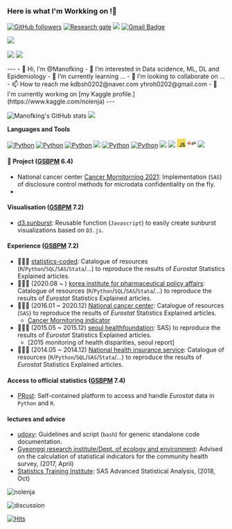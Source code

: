 ### Here is what I'm Workking on !👋

[![GitHub followers](https://img.shields.io/github/followers/Manofking?label=Follow%20me&style=flat-square&logo=github&logoColor=white&colorB=4CAF50)](https://github.com/login?return_to=%2FManofking)
[![Research gate](https://img.shields.io/badge/-Research%20Gate-green.svg?style=flat-square&logo=researchgate&logoColor=white&colorB=616161&labelColor=00BFA5)](https://www.researchgate.net/profile/Man-King)
[![](https://road-to-kaggle-grandmaster.vercel.app/api/simple/nolenja)](https://www.kaggle.com/nolenja/code)
[![Gmail Badge](https://img.shields.io/badge/Gmail-d14836?style=flat-square&logo=Gmail&logoColor=white&link=mailto:snugyun01@gmail.com)](mailto:yhroh0202@gmail.com)
<p align=leftr>
<a href="https://www.kaggle.com/nolenja"><img height="25" src="https://img.shields.io/badge/Kaggle-profile-%2320beff"></a>
</p>
	
<p align=left>
<img height="25" src="https://badges.pufler.dev/visits/manofking/manofking?color=black&logo=github" />
<img height="25" src="https://komarev.com/ghpvc/?username=manofking&color=brightgreen" />
<a href="https://github.com/manofking">
</a>
</p>	
	
</div>
  ---
- 👋 Hi, I’m @Manofking
- 👀 I’m interested in Data scidence, ML, DL and Epidemiology
- 🌱 I’m currently learning ...
- 💞️ I’m looking to collaborate on ...
- 📫 How to reach me kdbsh0202@naver.com yhroh0202@gmail.com
- 🚀  I'm currently working on [my Kaggle profile.](https://www.kaggle.com/nolenja)
---

<!---
Manofking/Manofking is a ✨ special ✨ repository because its `README.md` (this file) appears on your GitHub profile.
You can click the Preview link to take a look at your changes.
--->

![Manofking's GitHub stats](https://github-readme-stats.vercel.app/api?username=Manofking&show_icons=true&theme=cobalt)
[![](https://road-to-kaggle-novice.vercel.app/api/badges/nolenja/notebook)](https://www.kaggle.com/nolenja)


  **Languages and Tools**  

<a href="https://www.sas.com/en_us/home.html" target="_blank" rel="noreferrer"><img src="https://encrypted-tbn0.gstatic.com/images?q=tbn:ANd9GcRrliwVdedqZFMLXRLVTZmO1ifAY97kh38e2092HlQvHUduaAUhvMWQY_Twgk98LldcOA&usqp=CAU" width="36" height="36" alt="Python" /></a>
<a href="https://www.stata.com/" target="_blank" rel="noreferrer"><img src="https://libapps-au.s3-ap-southeast-2.amazonaws.com/accounts/204719/images/stata-logo.png" width="36" height="36" alt="Python" /></a>
<a href="https://www.ibm.com/analytics/spss-statistics-software" target="_blank" rel="noreferrer"><img src="https://t1.daumcdn.net/cfile/tistory/9956F4335E34499F2F" width="36" height="36" alt="Python" /></a>
<code><img height="20" src="https://img.informer.com/icons/png/128/7141/7141307.png"></code>
<a href="https://www.r-project.org/" target="_blank" rel="noreferrer"><img src="https://s3-ap-northeast-2.amazonaws.com/opentutorials-user-file/course/2072/4453.png" width="36" height="36" alt="Python" /></a>
<a href="https://www.python.org/" target="_blank" rel="noreferrer"><img src="https://raw.githubusercontent.com/danielcranney/readme-generator/main/public/icons/skills/python-colored.svg" width="36" height="36" alt="Python" /></a>
<code><img height="20" src="https://blog.kakaocdn.net/dn/7wwUK/btqWKY6bqsK/Vzsv9RkivUyMG3Ch720mkK/img.png"></code>
<code><img height="20" src="https://heropy.blog/css/images/vendor_icons/css3.png"></code>
<code><img height="20" src="https://raw.githubusercontent.com/github/explore/a5995564b5ff71c41da080abc49f1ba4132127c1/topics/javascript/javascript.png"></code>
<code><img height="20" src="https://raw.githubusercontent.com/github/explore/80688e429a7d4ef2fca1e82350fe8e3517d3494d/topics/git/git.png"></code>
<code><img height="20" src="https://img.extrememanual.net/2019/03/Adobe_Premiere_Pro_title.jpg"></code>

#### 👋 Project ([GSBPM](https://statswiki.unece.org/display/GSBPM/Generic+Statistical+Business+Process+Model) 6.4)

* National cancer center [Cancer Mornitorning 2021](https://www.cancerdata.kr/surveillance/#!): Implementation (`SAS`) of disclosure control methods for microdata confidentiality on the fly.
* 

#### Visualisation ([GSBPM](https://statswiki.unece.org/display/GSBPM/Generic+Statistical+Business+Process+Model) 7.2)

* [d3.sunburst](https://github.com/eurostat/d3.sunburst): Reusable function (`Javascript`) to easily create sunburst visualizations based on `D3.js`.

#### Experience ([GSBPM](https://statswiki.unece.org/display/GSBPM/Generic+Statistical+Business+Process+Model) 7.2)
* 👩🏻‍💻 [statistics-coded](https://github.com/eurostat/statistics-coded): Catalogue of resources (`R`/`Python`/`SQL`/`SAS`/`Stata`/...) to reproduce the results of _Eurostat_ Statistics Explained articles.
* 👩🏻‍💻 (2020.08 ~ )  [korea institute for pharmaceutical policy affairs](http://www.e-kippa.org/): Catalogue of resources (`R`/`Python`/`SQL`/`SAS`/`Stata`/...) to reproduce the results of _Eurostat_ Statistics Explained articles. 
* 👩🏻‍💻 (2016.01 ~ 2020.12) [National cancer center](https://www.ncc.re.kr/indexEn.ncc): Catalogue of resources (`SAS`) to reproduce the results of _Eurostat_ Statistics Explained articles. 
    - [Cancer Mornitoring indicator](https://www.cancerdata.kr/surveillance/) 
* 👩🏻‍💻 (2015.05 ~ 2015.12) [seoul healthfoundation](http://www.seoulhealth.kr/main?isMobile=N): SAS) to reproduce the results of _Eurostat_ Statistics Explained articles.     
    - [2015 monitoring of health disparities, seoul report]
* 👩🏻‍💻 (2014.05 ~ 2014.12) [National health insurance service](https://www.nhis.or.kr/english/index.do): Catalogue of resources (`R`/`Python`/`SQL`/`SAS`/`Stata`/...) to reproduce the results of _Eurostat_ Statistics Explained articles. 

#### Access to official statistics ([GSBPM](https://statswiki.unece.org/display/GSBPM/Generic+Statistical+Business+Process+Model) 7.4)

* [PRost](https://github.com/eurostat/PRost): Self-contained platform to access and handle _Eurostat_ data in `Python` and `R`.

#### lectures and advice
* [udoxy](https://github.com/eurostat/udoxy): Guidelines and script (`bash`) for generic standalone code documentation.
* [Gyeonggi research institute/Dept. of ecology and environment](https://english.gri.re.kr/): Advised on the calculation of statistical indicators for the community health survey, (2017, April)
* [Statistics Training Institute](https://sti.kostat.go.kr/coresti/site/main.do): SAS Advanced Statistical Analysis, (2018, Oct)


![nolenja](https://road-to-kaggle-grandmaster.vercel.app/api/simple/{nolenja})


![discussion](https://road-to-kaggle-Novice.vercel.app/api/badges/nolenja/discussion/light)

[![Hits](https://hits.seeyoufarm.com/api/count/incr/badge.svg?url=https%3A%2F%2Fgithub.com%2FManofking)](https://hits.seeyoufarm.com) 
